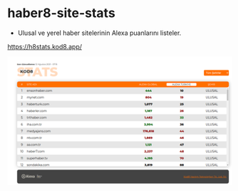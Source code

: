 # haber8-site-stats 
- Ulusal ve yerel haber sitelerinin Alexa puanlarını listeler.

https://h8stats.kod8.app/

![img](./preview.png) 
